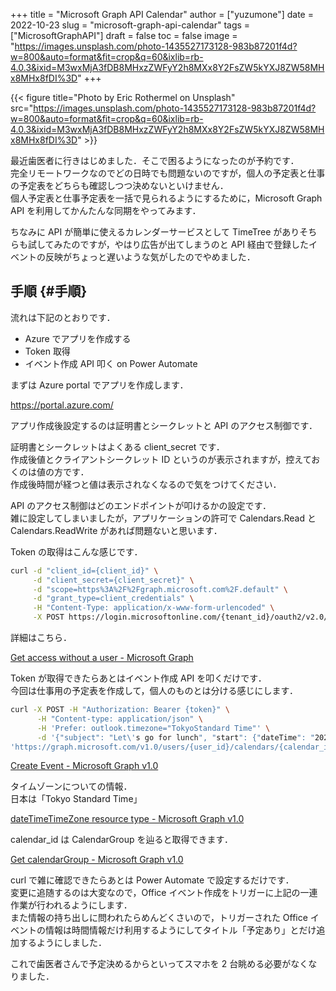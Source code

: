 +++
title = "Microsoft Graph API Calendar"
author = ["yuzumone"]
date = 2022-10-23
slug = "microsoft-graph-api-calendar"
tags = ["MicrosoftGraphAPI"]
draft = false
toc = false
image = "https://images.unsplash.com/photo-1435527173128-983b87201f4d?w=800&auto=format&fit=crop&q=60&ixlib=rb-4.0.3&ixid=M3wxMjA3fDB8MHxzZWFyY2h8MXx8Y2FsZW5kYXJ8ZW58MHx8MHx8fDI%3D"
+++

{{< figure title="Photo by Eric Rothermel on Unsplash" src="https://images.unsplash.com/photo-1435527173128-983b87201f4d?w=800&auto=format&fit=crop&q=60&ixlib=rb-4.0.3&ixid=M3wxMjA3fDB8MHxzZWFyY2h8MXx8Y2FsZW5kYXJ8ZW58MHx8MHx8fDI%3D" >}}

最近歯医者に行きはじめました．そこで困るようになったのが予約です． <br/>
完全リモートワークなのでどの日時でも問題ないのですが，個人の予定表と仕事の予定表をどちらも確認しつつ決めないといけません． <br/>
個人予定表と仕事予定表を一括で見られるようにするために，Microsoft Graph API を利用してかんたんな同期をやってみます． <br/>

ちなみに API が簡単に使えるカレンダーサービスとして TimeTree がありそちらも試してみたのですが，やはり広告が出てしまうのと API 経由で登録したイベントの反映がちょっと遅いような気がしたのでやめました． <br/>


## 手順 {#手順}

流れは下記のとおりです． <br/>

-   Azure でアプリを作成する <br/>
-   Token 取得 <br/>
-   イベント作成 API 叩く on Power Automate <br/>

まずは Azure portal でアプリを作成します． <br/>

<https://portal.azure.com/> <br/>

アプリ作成後設定するのは証明書とシークレットと API のアクセス制御です． <br/>

証明書とシークレットはよくある client_secret です． <br/>
作成後値とクライアントシークレット ID というのが表示されますが，控えておくのは値の方です． <br/>
作成後時間が経つと値は表示されなくなるので気をつけてください． <br/>

API のアクセス制御はどのエンドポイントが叩けるかの設定です． <br/>
雑に設定してしまいましたが，アプリケーションの許可で Calendars.Read と Calendars.ReadWrite があれば問題ないと思います． <br/>

Token の取得はこんな感じです． <br/>

```bash
curl -d "client_id={client_id}" \
     -d "client_secret={client_secret}" \
     -d "scope=https%3A%2F%2Fgraph.microsoft.com%2F.default" \
     -d "grant_type=client_credentials" \
     -H "Content-Type: application/x-www-form-urlencoded" \
     -X POST https://login.microsoftonline.com/{tenant_id}/oauth2/v2.0/token
```

詳細はこちら． <br/>

[Get access without a user - Microsoft Graph](https://learn.microsoft.com/ja-jp/graph/auth-v2-servicehttps://learn.microsoft.com/ja-jp/graph/auth-v2-service) <br/>

Token が取得できたらあとはイベント作成 API を叩くだけです． <br/>
今回は仕事用の予定表を作成して，個人のものとは分ける感じにします． <br/>

```bash
curl -X POST -H "Authorization: Bearer {token}" \
      -H "Content-type: application/json" \
      -H 'Prefer: outlook.timezone="TokyoStandard Time"' \
      -d '{"subject": "Let\'s go for lunch", "start": {"dateTime": "2022-10-23T12:00:00", "timeZone": "Tokyo Standard Time"}, "end": {"dateTime": "2022-10-23T13:00:00", "timeZone": "Tokyo Standard Time"}}'
'https://graph.microsoft.com/v1.0/users/{user_id}/calendars/{calendar_id}/events'
```

[Create Event - Microsoft Graph v1.0](https://learn.microsoft.com/ja-jp/graph/api/user-post-events) <br/>

タイムゾーンについての情報． <br/>
日本は「Tokyo Standard Time」 <br/>

[dateTimeTimeZone resource type - Microsoft Graph v1.0](https://learn.microsoft.com/ja-jp/graph/api/resources/datetimetimezone) <br/>

calendar_id は CalendarGroup を辿ると取得できます． <br/>

[Get calendarGroup - Microsoft Graph v1.0](https://learn.microsoft.com/ja-jp/graph/api/calendargroup-get) <br/>

curl で雑に確認できたらあとは Power Automate で設定するだけです． <br/>
変更に追随するのは大変なので，Office イベント作成をトリガーに上記の一連作業が行われるようにします． <br/>
また情報の持ち出しに問われたらめんどくさいので，トリガーされた Office イベントの情報は時間情報だけ利用するようにしてタイトル「予定あり」とだけ追加するようにしました． <br/>

これで歯医者さんで予定決めるからといってスマホを 2 台眺める必要がなくなりました． <br/>

